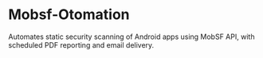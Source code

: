 # Mobsf-Otomation
Automates static security scanning of Android apps using MobSF API, with scheduled PDF reporting and email delivery.
